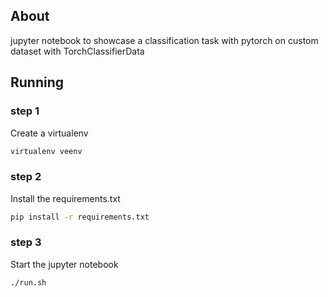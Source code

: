 ## About

jupyter notebook to showcase a classification task with pytorch on custom dataset with TorchClassifierData

## Running

### step 1

Create a virtualenv

```bash
virtualenv veenv

```

### step 2

Install the requirements.txt

```bash
pip install -r requirements.txt

```

### step 3

Start the jupyter notebook

```bash
./run.sh

```

